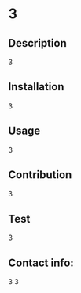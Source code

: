 # 3
  ## Description
  3
  ## Installation
  3
  ## Usage
  3
  ## Contribution
  3
  ## Test
  3
  ## Contact info:
  3
  3
